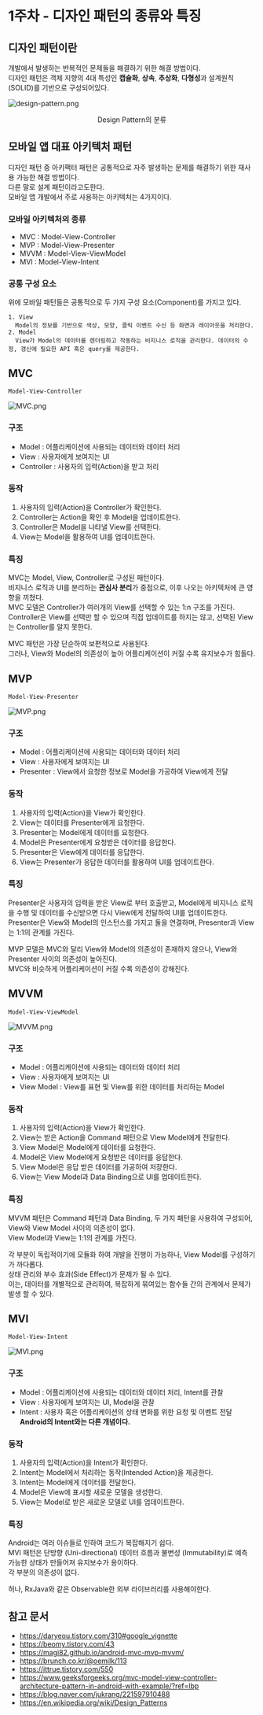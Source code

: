 # 1주차 - 디자인 패턴의 종류와 특징
## 디자인 패턴이란
개발에서 발생하는 반복적인 문제들을 해결하기 위한 해결 방법이다.<br>
디자인 패턴은 객체 지향의 4대 특성인 **캡슐화**, **상속**, **추상화**, **다형성**과 설계원칙 (SOLID)를 기반으로 구성되어있다.<br>

![design-pattern.png](img/design-pattern.png)
<p align="center">Design Pattern의 분류</p>

## 모바일 앱 대표 아키텍처 패턴
디자인 패턴 중 아키팩터 패턴은 공통적으로 자주 발생하는 문제를 해결하기 위한 재사용 가능한 해결 방법이다.<br>
다른 말로 설계 패턴이라고도한다.<br>
모바일 앱 개발에서 주로 사용하는 아키텍처는 4가지이다.<br>

### 모바일 아키텍처의 종류
- MVC : Model-View-Controller
- MVP : Model-View-Presenter
- MVVM : Model-View-ViewModel
- MVI : Model-View-Intent

### 공통 구성 요소
위에 모바일 패턴들은 공통적으로 두 가지 구성 요소(Component)를 가지고 있다.
```
1. View
  Model의 정보를 기반으로 색상, 모양, 클릭 이벤트 수신 등 화면과 레이아웃을 처리한다.
2. Model
  View가 Model의 데이터를 렌더링하고 작동하는 비지니스 로직을 관리한다. 데이터의 수정, 갱신에 필요한 API 혹은 query를 제공한다.
```

## MVC
```
Model-View-Controller
```
![MVC.png](img/MVC.png)

### 구조
- Model : 어플리케이션에 사용되는 데이터와 데이터 처리
- View : 사용자에게 보여지는 UI
- Controller : 사용자의 입력(Action)을 받고 처리

### 동작
1. 사용자의 입력(Action)을 Controller가 확인한다.
2. Controller는 Action을 확인 후 Model을 업데이트한다.
3. Controller은 Model을 나타낼 View를 선택한다.
4. View는 Model을 활용하여 UI를 업데이트한다.

### 특징
MVC는 Model, View, Controller로 구성된 패턴이다.<br>
비지니스 로직과 UI를 분리하는 **관심사 분리**가 중점으로, 이후 나오는 아키텍처에 큰 영향을 끼쳤다.<br>
MVC 모델은 Controller가 여러개의 View를 선택할 수 있는 1:n 구조를 가진다.<br>
Controller은 View를 선택만 할 수 있으며 직접 업데이트를 하지는 않고, 선택된 View는 Controller를 알지 못한다.

MVC 패턴은 가장 단순하여 보편적으로 사용된다.<br>
그러나, View와 Model의 의존성이 높아 어플리케이션이 커질 수록 유지보수가 힘들다.

## MVP
```
Model-View-Presenter
```
![MVP.png](img/MVP.png)

### 구조
- Model : 어플리케이션에 사용되는 데이터와 데이터 처리
- View : 사용자에게 보여지는 UI
- Presenter : View에서 요청한 정보로 Model을 가공하여 View에게 전달

### 동작
1. 사용자의 입력(Action)을 View가 확인한다.
2. View는 데이터를 Presenter에게 요청한다.
3. Presenter는 Model에게 데이터를 요청한다.
4. Model은 Presenter에게 요청받은 데이터를 응답한다.
5. Presenter은 View에게 데이터를 응답한다.
6. View는 Presenter가 응답한 데이터를 활용하여 UI를 업데이트한다.

### 특징
Presenter은 사용자의 입력을 받은 View로 부터 호출받고, Model에게 비지니스 로직을 수행 및 데이터를 수신받으면 다시 View에게 전달하여 UI를 업데이트한다.<br>
Presenter은 View와 Model의 인스턴스를 가지고 둘을 연결하며, Presenter과 View는 1:1의 관계를 가진다.

MVP 모델은 MVC와 달리 View와 Model의 의존성이 존재하지 않으나, View와 Presenter 사이의 의존성이 높아진다.<br>
MVC와 비슷하게 어플리케이션이 커질 수록 의존성이 강해진다.

## MVVM
```
Model-View-ViewModel
```
![MVVM.png](img/MVVM.png)

### 구조
- Model : 어플리케이션에 사용되는 데이터와 데이터 처리
- View : 사용자에게 보여지는 UI
- View Model : View를 표현 및 View를 위한 데이터를 처리하는 Model

### 동작
1. 사용자의 입력(Action)을 View가 확인한다.
2. View는 받은 Action을 Command 패턴으로 View Model에게 전달한다.
3. View Model은 Model에게 데이터를 요청한다.
4. Model은 View Model에게 요청받은 데이터를 응답한다.
5. View Model은 응답 받은 데이터를 가공하여 저장한다.
6. View는 View Model과 Data Binding으로 UI를 업데이트한다.

### 특징
MVVM 패턴은 Command 패턴과 Data Binding, 두 가지 패턴을 사용하여 구성되어, View와 View Model 사이의 의존성이 없다.<br>
View Model과 View는 1:1의 관계를 가진다.

각 부분이 독립적이기에 모듈화 하여 개발을 진행이 가능하나, View Model를 구성하기가 까다롭다.<br>
상태 관리와 부수 효과(Side Effect)가 문제가 될 수 있다.<br>
이는, 데이터를 개별적으로 관리하여, 복잡하게 묶여있는 함수들 간의 관계에서 문제가 발생 할 수 있다.

## MVI
```
Model-View-Intent
```
![MVI.png](img/MVI.png)

### 구조
- Model : 어플리케이션에 사용되는 데이터와 데이터 처리, Intent를 관찰
- View : 사용자에게 보여지는 UI, Model을 관찰
- Intent : 사용자 혹은 어플리케이션의 상태 변화를 위한 요청 및 이벤트 전달
  **Android의 Intent와는 다른 개념이다.**

### 동작
1. 사용자의 입력(Action)을 Intent가 확인한다.
2. Intent는 Model에서 처리하는 동작(Intended Action)을 제공한다.
3. Intent는 Model에게 데이터를 전달한다.
4. Model은 View에 표시할 새로운 모델을 생성한다.
5. View는 Model로 받은 새로운 모델로 UI를 업데이트한다.

### 특징
Android는 여러 이슈들로 인하여 코드가 복잡해지기 쉽다.<br>
MVI 패턴은 단방향 (Uni-directional) 데이터 흐름과 불변성 (Immutability)로 예측 가능한 상태가 만들어져 유지보수가 용이하다.<br>
각 부분의 의존성이 없다.

허나, RxJava와 같은 Observable한 외부 라이브러리를 사용해야한다.

## 참고 문서
- https://daryeou.tistory.com/310#google_vignette
- https://beomy.tistory.com/43
- https://magi82.github.io/android-mvc-mvp-mvvm/
- https://brunch.co.kr/@oemilk/113
- https://ittrue.tistory.com/550
- https://www.geeksforgeeks.org/mvc-model-view-controller-architecture-pattern-in-android-with-example/?ref=lbp
- https://blog.naver.com/jukrang/221597910488
- https://en.wikipedia.org/wiki/Design_Patterns
